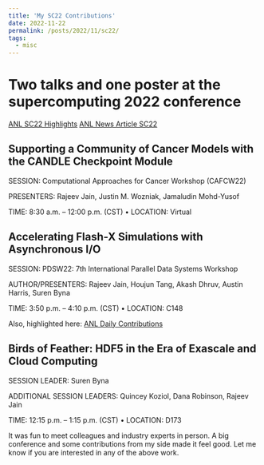 ```yaml
---		
title: 'My SC22 Contributions'
date: 2022-11-22
permalink: /posts/2022/11/sc22/
tags:
  - misc
---	
```

# Two talks and one poster at the supercomputing 2022 conference
[ANL SC22 Highlights](https://sc22.cels.anl.gov/participation/)
[ANL News Article SC22](https://www.anl.gov/mcs/article/presentations-posters-panels-and-more-mcs-researchers-play-active-role-at-sc22/)

## Supporting a Community of Cancer Models with the CANDLE Checkpoint Module

SESSION: Computational Approaches for Cancer Workshop (CAFCW22) 

PRESENTERS: Rajeev Jain, Justin M. Wozniak, Jamaludin Mohd-Yusof

TIME: 8:30 a.m. – 12:00 p.m. (CST) • LOCATION: Virtual

## Accelerating Flash-X Simulations with Asynchronous I/O

SESSION: PDSW22: 7th International Parallel Data Systems Workshop

AUTHOR/PRESENTERS: Rajeev Jain, Houjun Tang, Akash Dhruv, Austin Harris, Suren Byna

TIME: 3:50 p.m. – 4:10 p.m. (CST) • LOCATION: C148

Also, highlighted here: [ANL Daily Contributions](https://www.anl.gov/mcs/article/presentations-posters-panels-and-more-mcs-researchers-play-active-role-at-sc22) 


## Birds of Feather: HDF5 in the Era of Exascale and Cloud Computing

SESSION LEADER: Suren Byna

ADDITIONAL SESSION LEADERS: Quincey Koziol, Dana Robinson, Rajeev Jain

TIME: 12:15 p.m. – 1:15 p.m. (CST) • LOCATION: D173

It was fun to meet colleagues and industry experts in person. 
A big conference and some contributions from my side made it feel good. 
Let me know if you are interested in any of the above work.
